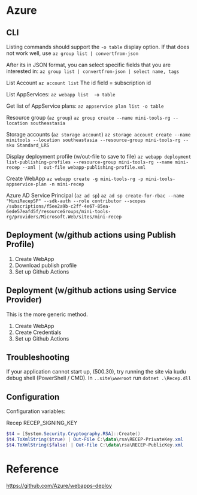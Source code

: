 # Azure

## CLI

Listing commands should support the `-o table` display option.
If that does not work well, use `az group list | convertfrom-json`

After its in JSON format, you can select specific fields that you are interested in:
`az group list | convertfrom-json | select name, tags`


List Account 
`az account list`
The id field = subscription id

List AppServices:
`az webapp list  -o table`

Get list of AppService plans:
`az appservice plan list -o table`

Resource group (`az group`)
`az group create --name mini-tools-rg --location southeastasia`

Storage accounts (`az storage account`)
`az storage account create --name minitools --location southeastasia --resource-group mini-tools-rg --sku Standard_LRS`

Display deployment profile (w/out-file to save to file)
`az webapp deployment list-publishing-profiles --resource-group mini-tools-rg --name mini-recep --xml | out-file webapp-publishing-profile.xml`

Create WebApp
`az webapp create -g mini-tools-rg -p mini-tools-appservice-plan -n mini-recep`

Azure AD Service Principal (`az ad sp`)
`az ad sp create-for-rbac --name "MiniRecepSP" --sdk-auth --role contributor --scopes /subscriptions/f5ee2a9b-c2ff-4e67-85ea-6ede57eafd5f/resourceGroups/mini-tools-rg/providers/Microsoft.Web/sites/mini-recep`


## Deployment (w/github actions using Publish Profile)

1.  Create WebApp
2.  Download publish profile
3.  Set up Github Actions


## Deployment (w/github actions using Service Provider)
This is the more generic method.

1.  Create WebApp
2.  Create Credentials
3.  Set up Github Actions


## Troubleshooting

If your application cannot start up, (500.30), 
try running the site via kudu debug shell (PowerShell / CMD).
In `..site\wwwroot` run `dotnet .\Recep.dll` 


## Configuration

Configuration variables:

Recep
RECEP_SIGNING_KEY


```ps1 Generate Private/Public keys
$t4 = [System.Security.Cryptography.RSA]::Create()
$t4.ToXmlString($true) | Out-File C:\data\rsa\RECEP-PrivateKey.xml
$t4.ToXmlString($false) | Out-File C:\data\rsa\RECEP-PublicKey.xml
```

# Reference

https://github.com/Azure/webapps-deploy

